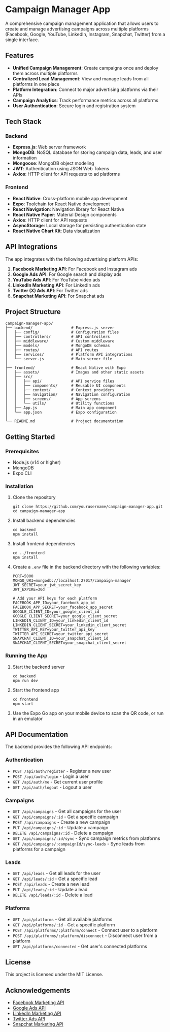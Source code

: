 # Campaign Manager App

A comprehensive campaign management application that allows users to create and manage advertising campaigns across multiple platforms (Facebook, Google, YouTube, LinkedIn, Instagram, Snapchat, Twitter) from a single interface.

## Features

-   **Unified Campaign Management**: Create campaigns once and deploy them across multiple platforms
-   **Centralized Lead Management**: View and manage leads from all platforms in one place
-   **Platform Integration**: Connect to major advertising platforms via their APIs
-   **Campaign Analytics**: Track performance metrics across all platforms
-   **User Authentication**: Secure login and registration system

## Tech Stack

### Backend

-   **Express.js**: Web server framework
-   **MongoDB**: NoSQL database for storing campaign data, leads, and user information
-   **Mongoose**: MongoDB object modeling
-   **JWT**: Authentication using JSON Web Tokens
-   **Axios**: HTTP client for API requests to ad platforms

### Frontend

-   **React Native**: Cross-platform mobile app development
-   **Expo**: Toolchain for React Native development
-   **React Navigation**: Navigation library for React Native
-   **React Native Paper**: Material Design components
-   **Axios**: HTTP client for API requests
-   **AsyncStorage**: Local storage for persisting authentication state
-   **React Native Chart Kit**: Data visualization

## API Integrations

The app integrates with the following advertising platform APIs:

1. **Facebook Marketing API**: For Facebook and Instagram ads
2. **Google Ads API**: For Google search and display ads
3. **YouTube Ads API**: For YouTube video ads
4. **LinkedIn Marketing API**: For LinkedIn ads
5. **Twitter (X) Ads API**: For Twitter ads
6. **Snapchat Marketing API**: For Snapchat ads

## Project Structure

```
campaign-manager-app/
├── backend/                 # Express.js server
│   ├── config/              # Configuration files
│   ├── controllers/         # API controllers
│   ├── middleware/          # Custom middleware
│   ├── models/              # MongoDB schemas
│   ├── routes/              # API routes
│   ├── services/            # Platform API integrations
│   └── server.js            # Main server file
│
├── frontend/                # React Native with Expo
│   ├── assets/              # Images and other static assets
│   ├── src/
│   │   ├── api/             # API service files
│   │   ├── components/      # Reusable UI components
│   │   ├── context/         # Context providers
│   │   ├── navigation/      # Navigation configuration
│   │   ├── screens/         # App screens
│   │   └── utils/           # Utility functions
│   ├── App.js               # Main app component
│   └── app.json             # Expo configuration
│
└── README.md                # Project documentation
```

## Getting Started

### Prerequisites

-   Node.js (v14 or higher)
-   MongoDB
-   Expo CLI

### Installation

1. Clone the repository

    ```
    git clone https://github.com/yourusername/campaign-manager-app.git
    cd campaign-manager-app
    ```

2. Install backend dependencies

    ```
    cd backend
    npm install
    ```

3. Install frontend dependencies

    ```
    cd ../frontend
    npm install
    ```

4. Create a `.env` file in the backend directory with the following variables:

    ```
    PORT=5000
    MONGO_URI=mongodb://localhost:27017/campaign-manager
    JWT_SECRET=your_jwt_secret_key
    JWT_EXPIRE=30d

    # Add your API keys for each platform
    FACEBOOK_APP_ID=your_facebook_app_id
    FACEBOOK_APP_SECRET=your_facebook_app_secret
    GOOGLE_CLIENT_ID=your_google_client_id
    GOOGLE_CLIENT_SECRET=your_google_client_secret
    LINKEDIN_CLIENT_ID=your_linkedin_client_id
    LINKEDIN_CLIENT_SECRET=your_linkedin_client_secret
    TWITTER_API_KEY=your_twitter_api_key
    TWITTER_API_SECRET=your_twitter_api_secret
    SNAPCHAT_CLIENT_ID=your_snapchat_client_id
    SNAPCHAT_CLIENT_SECRET=your_snapchat_client_secret
    ```

### Running the App

1. Start the backend server

    ```
    cd backend
    npm run dev
    ```

2. Start the frontend app

    ```
    cd frontend
    npm start
    ```

3. Use the Expo Go app on your mobile device to scan the QR code, or run in an emulator

## API Documentation

The backend provides the following API endpoints:

### Authentication

-   `POST /api/auth/register` - Register a new user
-   `POST /api/auth/login` - Login a user
-   `GET /api/auth/me` - Get current user profile
-   `GET /api/auth/logout` - Logout a user

### Campaigns

-   `GET /api/campaigns` - Get all campaigns for the user
-   `GET /api/campaigns/:id` - Get a specific campaign
-   `POST /api/campaigns` - Create a new campaign
-   `PUT /api/campaigns/:id` - Update a campaign
-   `DELETE /api/campaigns/:id` - Delete a campaign
-   `GET /api/campaigns/:id/sync` - Sync campaign metrics from platforms
-   `GET /api/campaigns/:campaignId/sync-leads` - Sync leads from platforms for a campaign

### Leads

-   `GET /api/leads` - Get all leads for the user
-   `GET /api/leads/:id` - Get a specific lead
-   `POST /api/leads` - Create a new lead
-   `PUT /api/leads/:id` - Update a lead
-   `DELETE /api/leads/:id` - Delete a lead

### Platforms

-   `GET /api/platforms` - Get all available platforms
-   `GET /api/platforms/:id` - Get a specific platform
-   `POST /api/platforms/:platform/connect` - Connect user to a platform
-   `POST /api/platforms/:platform/disconnect` - Disconnect user from a platform
-   `GET /api/platforms/connected` - Get user's connected platforms

## License

This project is licensed under the MIT License.

## Acknowledgements

-   [Facebook Marketing API](https://developers.facebook.com/docs/marketing-apis/)
-   [Google Ads API](https://developers.google.com/google-ads/api/docs/start)
-   [LinkedIn Marketing API](https://developer.linkedin.com/product-catalog/marketing/advertising-api)
-   [Twitter Ads API](https://developer.x.com/en/docs/x-ads-api)
-   [Snapchat Marketing API](https://developers.snap.com/api/marketing-api/Ads-API/introduction)
